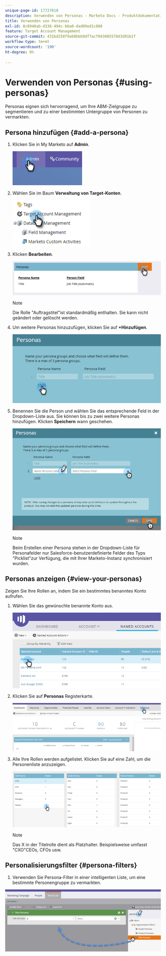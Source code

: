 ```yaml
---
unique-page-id: 17727818
description: Verwenden von Personas - Marketo Docs - Produktdokumentation
title: Verwenden von Personas
exl-id: 8c8940ab-d336-494c-b6a0-dad09ed1c888
feature: Target Account Management
source-git-commit: 431bd258f9a68bbb9df7acf043085578d3d91b1f
workflow-type: tm+mt
source-wordcount: '190'
ht-degree: 0%

---
```


# Verwenden von Personas {#using-personas}

Personas eignen sich hervorragend, um Ihre ABM-Zielgruppe zu segmentieren und zu einer bestimmten Untergruppe von Personen zu vermarkten.

## Persona hinzufügen {#add-a-persona}

1. Klicken Sie in My Marketo auf **Admin**.

   ![](assets/one.png)

1. Wählen Sie im Baum **Verwaltung von Target-Konten**.

   ![](assets/using-personas-2.png)

1. Klicken **Bearbeiten**.

   ![](assets/three.png)

   >[!NOTE]
   >
   >Die Rolle &quot;Auftragstitel&quot;ist standardmäßig enthalten. Sie kann nicht geändert oder gelöscht werden.

1. Um weitere Personas hinzuzufügen, klicken Sie auf **+Hinzufügen**.

   ![](assets/four.png)

1. Benennen Sie die Person und wählen Sie das entsprechende Feld in der Dropdown-Liste aus. Sie können bis zu zwei weitere Personas hinzufügen. Klicken **Speichern** wann geschehen.

   ![](assets/five.png)

   >[!NOTE]
   >
   >Beim Erstellen einer Persona stehen in der Dropdown-Liste für Personafelder nur Salesforce-benutzerdefinierte Felder des Typs &quot;Picklist&quot;zur Verfügung, die mit Ihrer Marketo-Instanz synchronisiert wurden.

## Personas anzeigen {#view-your-personas}

Zeigen Sie Ihre Rollen an, indem Sie ein bestimmtes benanntes Konto aufrufen.

1. Wählen Sie das gewünschte benannte Konto aus.

   ![](assets/one-a.png)

1. Klicken Sie auf **Personas** Registerkarte.

   ![](assets/two-a.png)

1. Alle Ihre Rollen werden aufgelistet. Klicken Sie auf eine Zahl, um die Personenliste anzuzeigen.

   ![](assets/three-a.png)

   >[!NOTE]
   >
   >Das X in der Titelrolle dient als Platzhalter. Beispielsweise umfasst &quot;CXO&quot;CEOs, CFOs usw.

## Personalisierungsfilter {#persona-filters}

1. Verwenden Sie Persona-Filter in einer intelligenten Liste, um eine bestimmte Personengruppe zu vermarkten.

![](assets/one-b.png)
